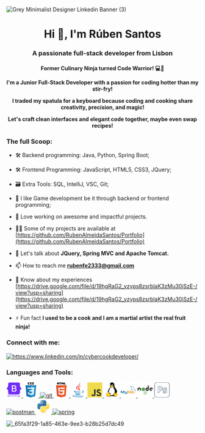 ![Grey Minimalist Designer Linkedin Banner (3)](https://github.com/RubenAlmeidaSantos/RubenAlmeidaSantos/assets/159732799/b4575c9b-a294-4c3c-8e56-22a18f8aaafd)

<h1 align="center">Hi 👋, I'm Rúben Santos</h1>
<h3 align="center">A passionate full-stack developer from Lisbon</h3>

<h4 align="center">Former Culinary Ninja turned Code Warrior! 💻🍳<p> </p>

I'm a Junior Full-Stack Developer with a passion for coding hotter than my stir-fry!

I traded my spatula for a keyboard because coding and cooking share creativity, precision, and magic!

Let's craft clean interfaces and elegant code together, maybe even swap recipes!</h4>


<h3>The full Scoop:</h3>
                                
- 🛠️ Backend programming: Java, Python, Spring Boot;

- 🛠️ Frontend Programming: JavaScript, HTML5, CSS3, JQuery;

- 🗃️ Extra Tools: SQL, IntelliJ, VSC, Git;
                                    
- 👀 I like Game development be it through backend or frontend programming;

- 💞️ Love working on awesome and impactful projects.

- 👨‍💻 Some of my projects are available at [https://github.com/RubenAlmeidaSantos/Portfolio](https://github.com/RubenAlmeidaSantos/Portfolio)

- 💬 Let's talk about **JQuery, Spring MVC and Apache Tomcat.**

- 📫 How to reach me **rubenfe2333@gmail.com**

- 📄 Know about my experiences [https://drive.google.com/file/d/19hgRaG2_yzyps8zsrblaK3zMu30iSzE-/view?usp=sharing](https://drive.google.com/file/d/19hgRaG2_yzyps8zsrblaK3zMu30iSzE-/view?usp=sharing)

- ⚡ Fun fact **I used to be a cook and I am a martial artist the real fruit ninja!**

<h3 align="left">Connect with me:</h3>
<p align="left">
<a href="https://linkedin.com/in/https://www.linkedin.com/in/cybercookdeveloper/" target="blank"><img align="center" src="https://raw.githubusercontent.com/rahuldkjain/github-profile-readme-generator/master/src/images/icons/Social/linked-in-alt.svg" alt="https://www.linkedin.com/in/cybercookdeveloper/" height="30" width="40" /></a>
</p>

<h3 align="left">Languages and Tools:</h3>
<p align="left"> <a href="https://getbootstrap.com" target="_blank" rel="noreferrer"> <img src="https://raw.githubusercontent.com/devicons/devicon/master/icons/bootstrap/bootstrap-plain-wordmark.svg" alt="bootstrap" width="40" height="40"/> </a> <a href="https://www.w3schools.com/css/" target="_blank" rel="noreferrer"> <img src="https://raw.githubusercontent.com/devicons/devicon/master/icons/css3/css3-original-wordmark.svg" alt="css3" width="40" height="40"/> </a> <a href="https://git-scm.com/" target="_blank" rel="noreferrer"> <img src="https://www.vectorlogo.zone/logos/git-scm/git-scm-icon.svg" alt="git" width="40" height="40"/> </a> <a href="https://www.w3.org/html/" target="_blank" rel="noreferrer"> <img src="https://raw.githubusercontent.com/devicons/devicon/master/icons/html5/html5-original-wordmark.svg" alt="html5" width="40" height="40"/> </a> <a href="https://www.java.com" target="_blank" rel="noreferrer"> <img src="https://raw.githubusercontent.com/devicons/devicon/master/icons/java/java-original.svg" alt="java" width="40" height="40"/> </a> <a href="https://developer.mozilla.org/en-US/docs/Web/JavaScript" target="_blank" rel="noreferrer"> <img src="https://raw.githubusercontent.com/devicons/devicon/master/icons/javascript/javascript-original.svg" alt="javascript" width="40" height="40"/> </a> <a href="https://www.linux.org/" target="_blank" rel="noreferrer"> <img src="https://raw.githubusercontent.com/devicons/devicon/master/icons/linux/linux-original.svg" alt="linux" width="40" height="40"/> </a> <a href="https://www.mysql.com/" target="_blank" rel="noreferrer"> <img src="https://raw.githubusercontent.com/devicons/devicon/master/icons/mysql/mysql-original-wordmark.svg" alt="mysql" width="40" height="40"/> </a> <a href="https://nodejs.org" target="_blank" rel="noreferrer"> <img src="https://raw.githubusercontent.com/devicons/devicon/master/icons/nodejs/nodejs-original-wordmark.svg" alt="nodejs" width="40" height="40"/> </a> <a href="https://www.photoshop.com/en" target="_blank" rel="noreferrer"> <img src="https://raw.githubusercontent.com/devicons/devicon/master/icons/photoshop/photoshop-line.svg" alt="photoshop" width="40" height="40"/> </a> <a href="https://postman.com" target="_blank" rel="noreferrer"> <img src="https://www.vectorlogo.zone/logos/getpostman/getpostman-icon.svg" alt="postman" width="40" height="40"/> </a> <a href="https://www.python.org" target="_blank" rel="noreferrer"> <img src="https://raw.githubusercontent.com/devicons/devicon/master/icons/python/python-original.svg" alt="python" width="40" height="40"/> </a> <a href="https://spring.io/" target="_blank" rel="noreferrer"> <img src="https://www.vectorlogo.zone/logos/springio/springio-icon.svg" alt="spring" width="40" height="40"/> </a> </p>


![_65fa3f29-1a85-463e-9ee3-b28b25d7dc49](https://github.com/RubenAlmeidaSantos/RubenAlmeidaSantos/assets/159732799/a4974a03-0c22-4a6c-9764-f44dd742b1b8)





<!---
RubenAlmeidaSantos/RubenAlmeidaSantos is a ✨ special ✨ repository because its `README.md` (this file) appears on your GitHub profile.
You can click the Preview link to take a look at your changes.
--->
